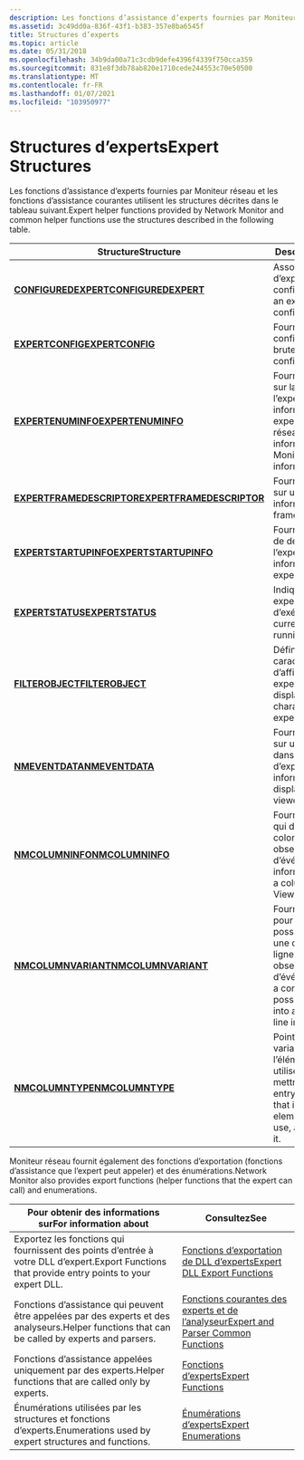 ```yaml
---
description: Les fonctions d’assistance d’experts fournies par Moniteur réseau et les fonctions d’assistance courantes utilisent les structures décrites dans le tableau suivant.
ms.assetid: 3c49dd0a-836f-43f1-b383-357e8ba6545f
title: Structures d’experts
ms.topic: article
ms.date: 05/31/2018
ms.openlocfilehash: 34b9da00a71c3cdb9defe4396f4339f750cca359
ms.sourcegitcommit: 831e8f3db78ab820e1710cede244553c70e50500
ms.translationtype: MT
ms.contentlocale: fr-FR
ms.lasthandoff: 01/07/2021
ms.locfileid: "103950977"
---
```

# <a name="expert-structures"></a><span data-ttu-id="716f9-103">Structures d’experts</span><span class="sxs-lookup"><span data-stu-id="716f9-103">Expert Structures</span></span>

<span data-ttu-id="716f9-104">Les fonctions d’assistance d’experts fournies par Moniteur réseau et les fonctions d’assistance courantes utilisent les structures décrites dans le tableau suivant.</span><span class="sxs-lookup"><span data-stu-id="716f9-104">Expert helper functions provided by Network Monitor and common helper functions use the structures described in the following table.</span></span>



| <span data-ttu-id="716f9-105">Structure</span><span class="sxs-lookup"><span data-stu-id="716f9-105">Structure</span></span>                                              | <span data-ttu-id="716f9-106">Description</span><span class="sxs-lookup"><span data-stu-id="716f9-106">Description</span></span>                                                                                            |
|--------------------------------------------------------|--------------------------------------------------------------------------------------------------------|
| [<span data-ttu-id="716f9-107">**CONFIGUREDEXPERT**</span><span class="sxs-lookup"><span data-stu-id="716f9-107">**CONFIGUREDEXPERT**</span></span>](configuredexpert.md)           | <span data-ttu-id="716f9-108">Associe une DLL d’expert à sa configuration.</span><span class="sxs-lookup"><span data-stu-id="716f9-108">Associates an expert DLL with its configuration.</span></span>                                                       |
| [<span data-ttu-id="716f9-109">**EXPERTCONFIG**</span><span class="sxs-lookup"><span data-stu-id="716f9-109">**EXPERTCONFIG**</span></span>](expertconfig.md)                   | <span data-ttu-id="716f9-110">Fournit des données de configuration brutes.</span><span class="sxs-lookup"><span data-stu-id="716f9-110">Provides raw configuration data.</span></span>                                                                       |
| [<span data-ttu-id="716f9-111">**EXPERTENUMINFO**</span><span class="sxs-lookup"><span data-stu-id="716f9-111">**EXPERTENUMINFO**</span></span>](expertenuminfo.md)               | <span data-ttu-id="716f9-112">Fournit des informations sur la DLL de l’expert.</span><span class="sxs-lookup"><span data-stu-id="716f9-112">Provides information about the expert DLL.</span></span> <span data-ttu-id="716f9-113">Moniteur réseau utilise les informations.</span><span class="sxs-lookup"><span data-stu-id="716f9-113">Network Monitor uses the information.</span></span>                       |
| [<span data-ttu-id="716f9-114">**EXPERTFRAMEDESCRIPTOR**</span><span class="sxs-lookup"><span data-stu-id="716f9-114">**EXPERTFRAMEDESCRIPTOR**</span></span>](expertframedescriptor.md) | <span data-ttu-id="716f9-115">Fournit des informations sur un frame.</span><span class="sxs-lookup"><span data-stu-id="716f9-115">Provides information about a frame.</span></span>                                                                    |
| [<span data-ttu-id="716f9-116">**EXPERTSTARTUPINFO**</span><span class="sxs-lookup"><span data-stu-id="716f9-116">**EXPERTSTARTUPINFO**</span></span>](expertstartupinfo.md)         | <span data-ttu-id="716f9-117">Fournit des informations de démarrage sur l’expert.</span><span class="sxs-lookup"><span data-stu-id="716f9-117">Provides startup information about the expert.</span></span>                                                         |
| [<span data-ttu-id="716f9-118">**EXPERTSTATUS**</span><span class="sxs-lookup"><span data-stu-id="716f9-118">**EXPERTSTATUS**</span></span>](expertstatus.md)                   | <span data-ttu-id="716f9-119">Indique l’état actuel d’un expert en cours d’exécution.</span><span class="sxs-lookup"><span data-stu-id="716f9-119">Provides the current status of a running expert.</span></span>                                                       |
| [<span data-ttu-id="716f9-120">**FILTEROBJECT**</span><span class="sxs-lookup"><span data-stu-id="716f9-120">**FILTEROBJECT**</span></span>](filterobject.md)                   | <span data-ttu-id="716f9-121">Définit les caractéristiques de filtre d’affichage pour un expert.</span><span class="sxs-lookup"><span data-stu-id="716f9-121">Defines the display filter characteristics for an expert.</span></span>                                              |
| [<span data-ttu-id="716f9-122">**NMEVENTDATA**</span><span class="sxs-lookup"><span data-stu-id="716f9-122">**NMEVENTDATA**</span></span>](nmeventdata.md)                     | <span data-ttu-id="716f9-123">Fournit des informations sur une ligne affichée dans la visionneuse d’experts.</span><span class="sxs-lookup"><span data-stu-id="716f9-123">Provides information about a line displayed in the expert viewer.</span></span>                                      |
| [<span data-ttu-id="716f9-124">**NMCOLUMNINFO**</span><span class="sxs-lookup"><span data-stu-id="716f9-124">**NMCOLUMNINFO**</span></span>](nmcolumninfo.md)                   | <span data-ttu-id="716f9-125">Fournit des informations qui définissent une colonne dans le observateur d’événements.</span><span class="sxs-lookup"><span data-stu-id="716f9-125">Provides information that defines a column in the Event Viewer.</span></span>                                        |
| [<span data-ttu-id="716f9-126">**NMCOLUMNVARIANT**</span><span class="sxs-lookup"><span data-stu-id="716f9-126">**NMCOLUMNVARIANT**</span></span>](nmcolumnvariant.md)             | <span data-ttu-id="716f9-127">Fournit un conteneur pour toutes les données possibles insérées dans une colonne sur une ligne dans le observateur d’événements.</span><span class="sxs-lookup"><span data-stu-id="716f9-127">Provides a container for all possible data inserted into a column on one line in the Event Viewer.</span></span>     |
| [<span data-ttu-id="716f9-128">**NMCOLUMNTYPE**</span><span class="sxs-lookup"><span data-stu-id="716f9-128">**NMCOLUMNTYPE**</span></span>](nmcolumntype.md)                   | <span data-ttu-id="716f9-129">Point d’entrée dans la variante qui indique l’élément de l’Union à utiliser et comment le mettre en forme.</span><span class="sxs-lookup"><span data-stu-id="716f9-129">The entry point in the variant that indicates which element of the union to use, and how to format it.</span></span> |



 

<span data-ttu-id="716f9-130">Moniteur réseau fournit également des fonctions d’exportation (fonctions d’assistance que l’expert peut appeler) et des énumérations.</span><span class="sxs-lookup"><span data-stu-id="716f9-130">Network Monitor also provides export functions (helper functions that the expert can call) and enumerations.</span></span>



| <span data-ttu-id="716f9-131">Pour obtenir des informations sur</span><span class="sxs-lookup"><span data-stu-id="716f9-131">For information about</span></span>                                          | <span data-ttu-id="716f9-132">Consultez</span><span class="sxs-lookup"><span data-stu-id="716f9-132">See</span></span>                                                                          |
|----------------------------------------------------------------|------------------------------------------------------------------------------|
| <span data-ttu-id="716f9-133">Exportez les fonctions qui fournissent des points d’entrée à votre DLL d’expert.</span><span class="sxs-lookup"><span data-stu-id="716f9-133">Export Functions that provide entry points to your expert DLL.</span></span> | [<span data-ttu-id="716f9-134">Fonctions d’exportation de DLL d’experts</span><span class="sxs-lookup"><span data-stu-id="716f9-134">Expert DLL Export Functions</span></span>](expert-dll-export-functions.md)               |
| <span data-ttu-id="716f9-135">Fonctions d’assistance qui peuvent être appelées par des experts et des analyseurs.</span><span class="sxs-lookup"><span data-stu-id="716f9-135">Helper functions that can be called by experts and parsers.</span></span>    | [<span data-ttu-id="716f9-136">Fonctions courantes des experts et de l’analyseur</span><span class="sxs-lookup"><span data-stu-id="716f9-136">Expert and Parser Common Functions</span></span>](expert-and-parser-common-functions.md) |
| <span data-ttu-id="716f9-137">Fonctions d’assistance appelées uniquement par des experts.</span><span class="sxs-lookup"><span data-stu-id="716f9-137">Helper functions that are called only by experts.</span></span>              | [<span data-ttu-id="716f9-138">Fonctions d’experts</span><span class="sxs-lookup"><span data-stu-id="716f9-138">Expert Functions</span></span>](expert-functions.md)                                     |
| <span data-ttu-id="716f9-139">Énumérations utilisées par les structures et fonctions d’experts.</span><span class="sxs-lookup"><span data-stu-id="716f9-139">Enumerations used by expert structures and functions.</span></span>          | [<span data-ttu-id="716f9-140">Énumérations d’experts</span><span class="sxs-lookup"><span data-stu-id="716f9-140">Expert Enumerations</span></span>](expert-enumerations.md)                               |



 

 

 



